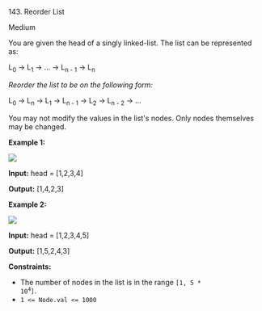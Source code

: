 ﻿143\. Reorder List

Medium

You are given the head of a singly linked-list. The list can be represented as:

L<sub>0</sub> → L<sub>1</sub> → … → L<sub>n - 1</sub> → L<sub>n</sub> 

_Reorder the list to be on the following form:_

L<sub>0</sub> → L<sub>n</sub> → L<sub>1</sub> → L<sub>n - 1</sub> → L<sub>2</sub> → L<sub>n - 2</sub> → … 

You may not modify the values in the list's nodes. Only nodes themselves may be changed.

**Example 1:**

![](https://assets.leetcode.com/uploads/2021/03/04/reorder1linked-list.jpg)

**Input:** head = [1,2,3,4]

**Output:** [1,4,2,3] 

**Example 2:**

![](https://assets.leetcode.com/uploads/2021/03/09/reorder2-linked-list.jpg)

**Input:** head = [1,2,3,4,5]

**Output:** [1,5,2,4,3] 

**Constraints:**

*   The number of nodes in the list is in the range <code>[1, 5 * 10<sup>4</sup>]</code>.
*   `1 <= Node.val <= 1000`